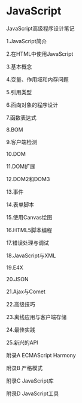# JavaScript
JavaScript高级程序设计笔记

1.JavaScript简介

2.在HTML中使用JavaScript

3.基本概念

4.变量、作用域和内存问题

5.引用类型

6.面向对象的程序设计

7.函数表达式

8.BOM

9.客户端检测

10.DOM

11.DOM扩展

12.DOM2和DOM3

13.事件

14.表单脚本

15.使用Canvas绘图

16.HTML5脚本编程

17.错误处理与调试

18.JavaScript与XML

19.E4X

20.JSON

21.Ajax与Comet

22.高级技巧

23.离线应用与客户端存储

24.最佳实践

25.新兴的API

附录A ECMAScript Harmony

附录B 严格模式

附录C JavaScript库

附录D JavaScript工具
